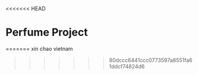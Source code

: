 <<<<<<< HEAD
# Perfume Project
=======
xin chao vietnam
>>>>>>> 80dccc6441ccc0773597a8551fa61ddcf74824d6
